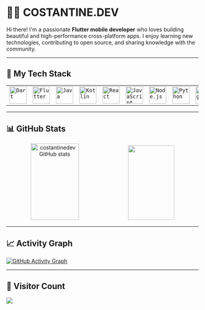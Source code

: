 # 👨‍💻 COSTANTINE.DEV

Hi there! I'm a passionate **Flutter mobile developer** who loves building beautiful and high-performance cross-platform apps. I enjoy learning new technologies, contributing to open source, and sharing knowledge with the community.

---

## 🚀 My Tech Stack

<table>
<tr>
<td><code><img width="45" src="https://user-images.githubusercontent.com/25181517/192106871-6e94e161-0cd9-4d0f-9b4d-b3e6e5f5010f.png" alt="Dart" title="Dart"/></code></td>
<td><code><img width="45" src="https://user-images.githubusercontent.com/25181517/192106947-e8a3c6e2-4cd0-4d5f-90a4-135f24c57d57.png" alt="Flutter" title="Flutter"/></code></td>
<td><code><img width="45" src="https://user-images.githubusercontent.com/25181517/117201156-9a724800-adec-11eb-9a9d-3cd0f67da4bc.png" alt="Java" title="Java"/></code></td>
<td><code><img width="45" src="https://user-images.githubusercontent.com/25181517/185062810-7ee0c3d2-17f2-4a98-9d8a-a9576947692b.png" alt="Kotlin" title="Kotlin"/></code></td>
<td><code><img width="45" src="https://user-images.githubusercontent.com/25181517/183897015-94a058a6-b86e-4e42-a37f-bf92061753e5.png" alt="React" title="React"/></code></td>
<td><code><img width="45" src="https://user-images.githubusercontent.com/25181517/117447155-6a868a00-af3d-11eb-9cfe-245df15c9f3f.png" alt="JavaScript" title="JavaScript"/></code></td>
<td><code><img width="45" src="https://user-images.githubusercontent.com/25181517/183568594-85e280a7-0d7e-4d1a-9028-c8c2209e073c.png" alt="Node.js" title="Node.js"/></code></td>
<td><code><img width="45" src="https://user-images.githubusercontent.com/25181517/183423507-c056a6f9-1ba8-4312-a350-19bcbc5a8697.png" alt="Python" title="Python"/></code></td>
<td><code><img width="45" src="https://user-images.githubusercontent.com/25181517/182884177-d48a8579-2cd0-447a-b9a6-ffc7cb02560e.png" alt="MongoDB" title="MongoDB"/></code></td>
<td><code><img width="45" src="https://user-images.githubusercontent.com/25181517/192107858-fe19f043-c502-4009-8c47-476fc89718ad.png" alt="REST" title="REST"/></code></td>
</tr>
</table>

---

## 📊 GitHub Stats

<div align="center">
  <img
    width="50%"
    height="200px"
    src="https://github-readme-stats.vercel.app/api?username=costantinedev&show_icons=true&count_private=true&hide_border=true&title_color=008B8B&icon_color=00FFFF&text_color=1E90FF&bg_color=0d1117"
    alt="costantinedev GitHub stats"
  />
  <img
    width="49%"
    height="195px"
    src="https://github-readme-stats.vercel.app/api/top-langs/?username=costantinedev&layout=compact&hide_border=true&title_color=008B8B&text_color=1E90FF&bg_color=0d1117"
  />
</div>

---

## 📈 Activity Graph

[![GitHub Activity Graph](https://github-readme-activity-graph.vercel.app/graph?username=costantinedev&bg_color=0d1117&color=5f9ea0&line=00ffff&area_color=008080&point=fcfcfc&area=true&hide_border=true)](https://github.com/ashutosh00710/github-readme-activity-graph)

---

## 📍 Visitor Count

[![](https://visitcount.itsvg.in/api?id=costantinedev&icon=0&color=0)](https://visitcount.itsvg.in)

